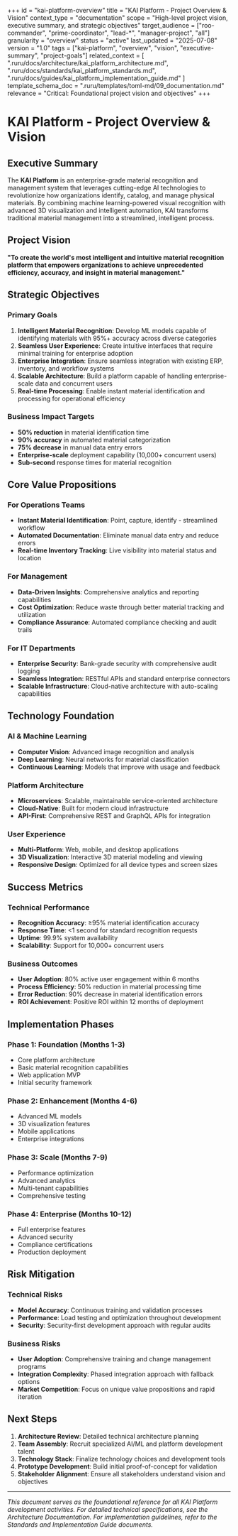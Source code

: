 +++
id = "kai-platform-overview"
title = "KAI Platform - Project Overview & Vision"
context_type = "documentation"
scope = "High-level project vision, executive summary, and strategic objectives"
target_audience = ["roo-commander", "prime-coordinator", "lead-*", "manager-project", "all"]
granularity = "overview"
status = "active"
last_updated = "2025-07-08"
version = "1.0"
tags = ["kai-platform", "overview", "vision", "executive-summary", "project-goals"]
related_context = [
    ".ruru/docs/architecture/kai_platform_architecture.md",
    ".ruru/docs/standards/kai_platform_standards.md",
    ".ruru/docs/guides/kai_platform_implementation_guide.md"
]
template_schema_doc = ".ruru/templates/toml-md/09_documentation.md"
relevance = "Critical: Foundational project vision and objectives"
+++

# KAI Platform - Project Overview & Vision

## Executive Summary

The **KAI Platform** is an enterprise-grade material recognition and management system that leverages cutting-edge AI technologies to revolutionize how organizations identify, catalog, and manage physical materials. By combining machine learning-powered visual recognition with advanced 3D visualization and intelligent automation, KAI transforms traditional material management into a streamlined, intelligent process.

## Project Vision

**"To create the world's most intelligent and intuitive material recognition platform that empowers organizations to achieve unprecedented efficiency, accuracy, and insight in material management."**

## Strategic Objectives

### Primary Goals
1. **Intelligent Material Recognition**: Develop ML models capable of identifying materials with 95%+ accuracy across diverse categories
2. **Seamless User Experience**: Create intuitive interfaces that require minimal training for enterprise adoption
3. **Enterprise Integration**: Ensure seamless integration with existing ERP, inventory, and workflow systems
4. **Scalable Architecture**: Build a platform capable of handling enterprise-scale data and concurrent users
5. **Real-time Processing**: Enable instant material identification and processing for operational efficiency

### Business Impact Targets
- **50% reduction** in material identification time
- **90% accuracy** in automated material categorization
- **75% decrease** in manual data entry errors
- **Enterprise-scale** deployment capability (10,000+ concurrent users)
- **Sub-second** response times for material recognition

## Core Value Propositions

### For Operations Teams
- **Instant Material Identification**: Point, capture, identify - streamlined workflow
- **Automated Documentation**: Eliminate manual data entry and reduce errors
- **Real-time Inventory Tracking**: Live visibility into material status and location

### For Management
- **Data-Driven Insights**: Comprehensive analytics and reporting capabilities
- **Cost Optimization**: Reduce waste through better material tracking and utilization
- **Compliance Assurance**: Automated compliance checking and audit trails

### For IT Departments
- **Enterprise Security**: Bank-grade security with comprehensive audit logging
- **Seamless Integration**: RESTful APIs and standard enterprise connectors
- **Scalable Infrastructure**: Cloud-native architecture with auto-scaling capabilities

## Technology Foundation

### AI & Machine Learning
- **Computer Vision**: Advanced image recognition and analysis
- **Deep Learning**: Neural networks for material classification
- **Continuous Learning**: Models that improve with usage and feedback

### Platform Architecture
- **Microservices**: Scalable, maintainable service-oriented architecture
- **Cloud-Native**: Built for modern cloud infrastructure
- **API-First**: Comprehensive REST and GraphQL APIs for integration

### User Experience
- **Multi-Platform**: Web, mobile, and desktop applications
- **3D Visualization**: Interactive 3D material modeling and viewing
- **Responsive Design**: Optimized for all device types and screen sizes

## Success Metrics

### Technical Performance
- **Recognition Accuracy**: ≥95% material identification accuracy
- **Response Time**: <1 second for standard recognition requests
- **Uptime**: 99.9% system availability
- **Scalability**: Support for 10,000+ concurrent users

### Business Outcomes
- **User Adoption**: 80% active user engagement within 6 months
- **Process Efficiency**: 50% reduction in material processing time
- **Error Reduction**: 90% decrease in material identification errors
- **ROI Achievement**: Positive ROI within 12 months of deployment

## Implementation Phases

### Phase 1: Foundation (Months 1-3)
- Core platform architecture
- Basic material recognition capabilities
- Web application MVP
- Initial security framework

### Phase 2: Enhancement (Months 4-6)
- Advanced ML models
- 3D visualization features
- Mobile applications
- Enterprise integrations

### Phase 3: Scale (Months 7-9)
- Performance optimization
- Advanced analytics
- Multi-tenant capabilities
- Comprehensive testing

### Phase 4: Enterprise (Months 10-12)
- Full enterprise features
- Advanced security
- Compliance certifications
- Production deployment

## Risk Mitigation

### Technical Risks
- **Model Accuracy**: Continuous training and validation processes
- **Performance**: Load testing and optimization throughout development
- **Security**: Security-first development approach with regular audits

### Business Risks
- **User Adoption**: Comprehensive training and change management programs
- **Integration Complexity**: Phased integration approach with fallback options
- **Market Competition**: Focus on unique value propositions and rapid iteration

## Next Steps

1. **Architecture Review**: Detailed technical architecture planning
2. **Team Assembly**: Recruit specialized AI/ML and platform development talent
3. **Technology Stack**: Finalize technology choices and development tools
4. **Prototype Development**: Build initial proof-of-concept for validation
5. **Stakeholder Alignment**: Ensure all stakeholders understand vision and objectives

---

*This document serves as the foundational reference for all KAI Platform development activities. For detailed technical specifications, see the Architecture Documentation. For implementation guidelines, refer to the Standards and Implementation Guide documents.*